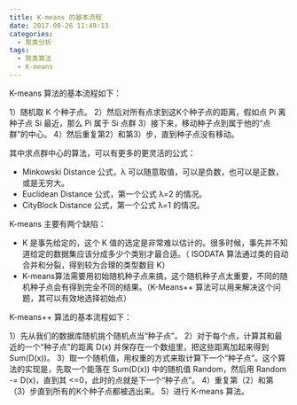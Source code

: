 ```yaml
---
title: K-means 的基本流程
date: 2017-08-26 11:49:13
categories:
  - 聚类分析
tags:
  - 聚类算法
  - K-means
---
```


K-means 算法的基本流程如下：

1）随机取 K 个种子点。
2）然后对所有点求到这K个种子点的距离，假如点 Pi 离种子点 Si 最近，那么 Pi 属于 Si 点群
3）接下来，移动种子点到属于他的“点群”的中心。
4）然后重复第2）和第3）步，直到种子点没有移动。

其中求点群中心的算法，可以有更多的更灵活的公式：

* Minkowski Distance 公式，λ 可以随意取值，可以是负数，也可以是正数，或是无穷大。
* Euclidean Distance 公式，第一个公式 λ=2 的情况。
* CityBlock Distance 公式，第一个公式 λ=1 的情况。

K-means 主要有两个缺陷：

* K 是事先给定的，这个 K 值的选定是非常难以估计的。很多时候，事先并不知道给定的数据集应该分成多少个类别才最合适。（ ISODATA 算法通过类的自动合并和分裂，得到较为合理的类型数目 K）
* K-means算法需要用初始随机种子点来搞，这个随机种子点太重要，不同的随机种子点会有得到完全不同的结果。（K-Means++ 算法可以用来解决这个问题，其可以有效地选择初始点）

K-means++ 算法的基本流程如下：

1）先从我们的数据库随机挑个随机点当“种子点”。
2）对于每个点，计算其和最近的一个“种子点”的距离 D(x) 并保存在一个数组里，把这些距离加起来得到 Sum(D(x))。
3）取一个随机值，用权重的方式来取计算下一个“种子点”。这个算法的实现是，先取一个能落在 Sum(D(x)) 中的随机值 Random，然后用 Random -= D(x)，直到其 <=0，此时的点就是下一个“种子点”。
4）重复第（2）和第（3）步直到所有的K个种子点都被选出来。
5）进行 K-means 算法。
